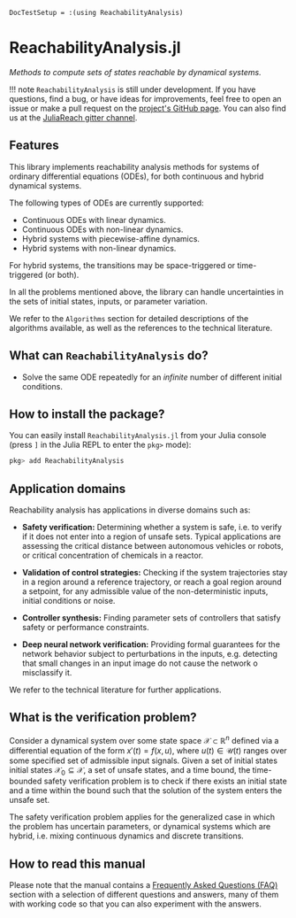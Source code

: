 ```@meta
DocTestSetup = :(using ReachabilityAnalysis)
```

# ReachabilityAnalysis.jl

*Methods to compute sets of states reachable by dynamical systems.*

!!! note
    `ReachabilityAnalysis` is still under development. If you have questions,
    find a bug, or have ideas for improvements, feel free to open an issue or make
    a pull request on the [project's GitHub page](https://github.com/mforets/ReachabilityAnalysis.jl).
    You can also find us at the [JuliaReach gitter channel](https://gitter.im/JuliaReach/Lobby?utm_source=badge&utm_medium=badge&utm_campaign=pr-badge&utm_content=badge).

## Features

This library implements reachability analysis methods for systems of ordinary
differential equations (ODEs), for both continuous and hybrid dynamical systems.

The following types of ODEs are currently supported:

- Continuous ODEs with linear dynamics.
- Continuous ODEs with non-linear dynamics.
- Hybrid systems with piecewise-affine dynamics.
- Hybrid systems with non-linear dynamics.

For hybrid systems, the transitions may be space-triggered or time-triggered
(or both).

In all the problems mentioned above, the library can handle uncertainties in
the sets of initial states, inputs, or parameter variation.

We refer to the `Algorithms` section for detailed descriptions of the algorithms
available, as well as the references to the technical literature.

## What can `ReachabilityAnalysis` do?

- Solve the same ODE repeatedly for an *infinite* number of different initial conditions.

## How to install the package?

You can easily install `ReachabilityAnalysis.jl` from your Julia console
(press `]` in the Julia REPL to enter the `pkg>` mode):

```julia
pkg> add ReachabilityAnalysis
```

## Application domains

Reachability analysis has applications in diverse domains such as:

- **Safety verification:** Determining whether a system is safe, i.e. to verify
  if it does not enter into a region of unsafe sets. Typical applications are
  assessing the critical distance between autonomous vehicles or robots, or critical
  concentration of chemicals in a reactor.

- **Validation of control strategies:** Checking if the system trajectories stay in a
  region around a reference trajectory, or reach a goal region around a setpoint,
  for any admissible value of the non-deterministic inputs, initial conditions
  or noise.

- **Controller synthesis:** Finding parameter sets of controllers that satisfy
  safety or performance constraints.

- **Deep neural network verification:** Providing formal guarantees for the network
  behavior subject to perturbations in the inputs, e.g. detecting that small
  changes in an input image do not cause the network o misclassify it.

We refer to the technical literature for further applications.

## What is the verification problem?

Consider a dynamical system over some state space $\mathcal{X} \subset \mathbb{R}^n$ defined via a differential equation of the form $x'(t) = f(x, u)$,
where $u(t) \in \mathcal{U}(t)$ ranges over some specified set of admissible input signals. Given a set of initial states initial states $\mathcal{X}_0 \subseteq \mathcal{X}$, a set of unsafe states, and a time bound, the time-bounded safety verification problem is to check if there exists an initial state and a time within the bound such that the solution of the system enters the unsafe set.

The safety verification problem applies for the generalized case in which the
problem has uncertain parameters, or dynamical systems which are hybrid, i.e. mixing continuous dynamics and discrete transitions.


## How to read this manual

Please note that the manual contains a [Frequently Asked Questions (FAQ)](https://juliareach.github.io/ReachabilityAnalysis.jl/dev/man/faq/) section with a selection of different questions and answers, many of them
with working code so that you can also experiment with the answers.
